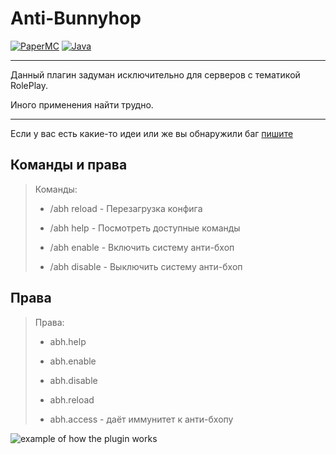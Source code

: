 # Anti-Bunnyhop 

[![PaperMC](https://img.shields.io/badge/PaperMC-1.16.5-gray?labelColor=green&style=flat&link=https://papermc.io/)](https://papermc.io/)
[![Java](https://img.shields.io/badge/Java-ver.%2011-gray?labelColor=blue&style=flat&link=https://jdk.java.net/java-se-ri/11-MR2)](https://jdk.java.net/java-se-ri/11-MR2)
___
Данный плагин задуман исключительно для серверов с тематикой RolePlay.

Иного применения найти трудно.

---
Если у вас есть какие-то идеи или же вы обнаружили баг [пишите](https://github.com/FluffyNo/AntiBHOP/issues)

## Команды и права
>Команды: 
>
>+ /abh reload - Перезагрузка конфига 
>
>+ /abh help - Посмотреть доступные команды
>
>+ /abh enable - Включить систему анти-бхоп
>
>+ /abh disable - Выключить систему анти-бхоп

## Права

>Права:
>
>+ abh.help 
> 
>+  abh.enable 
> 
>+ abh.disable 
> 
>+ abh.reload 
> 
>+ abh.access - даёт иммунитет к анти-бхопу

![example of how the plugin works](https://github.com/FluffyNo/AntiBHOP/assets/104079426/8b4d6458-dbb5-4f5b-9359-638102fbb036)
